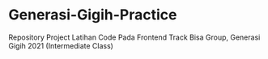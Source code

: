 # Generasi-Gigih-Practice
Repository Project Latihan Code Pada Frontend Track Bisa Group, Generasi Gigih 2021 (Intermediate Class)
